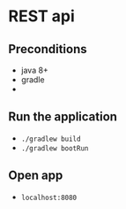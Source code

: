 # REST api

## Preconditions
* java 8+
* gradle 
* 

## Run the application
* `./gradlew build`
* `./gradlew bootRun`

## Open app
* `localhost:8080`

